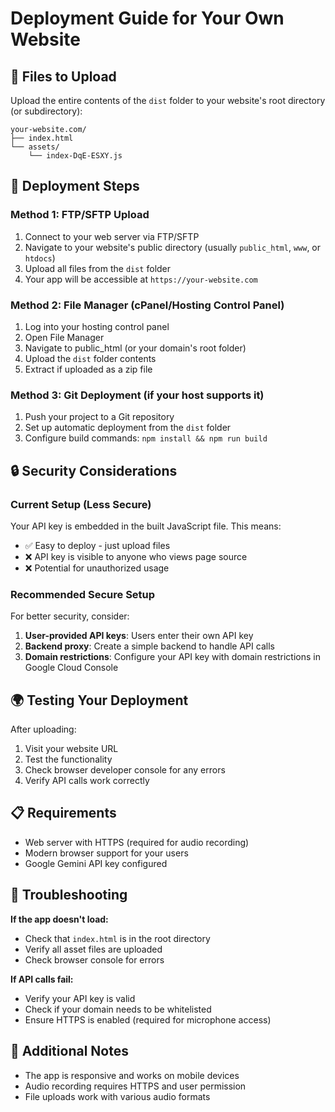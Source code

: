# Deployment Guide for Your Own Website

## 📁 Files to Upload

Upload the entire contents of the `dist` folder to your website's root directory (or subdirectory):

```
your-website.com/
├── index.html
└── assets/
    └── index-DqE-ESXY.js
```

## 🚀 Deployment Steps

### Method 1: FTP/SFTP Upload
1. Connect to your web server via FTP/SFTP
2. Navigate to your website's public directory (usually `public_html`, `www`, or `htdocs`)
3. Upload all files from the `dist` folder
4. Your app will be accessible at `https://your-website.com`

### Method 2: File Manager (cPanel/Hosting Control Panel)
1. Log into your hosting control panel
2. Open File Manager
3. Navigate to public_html (or your domain's root folder)
4. Upload the `dist` folder contents
5. Extract if uploaded as a zip file

### Method 3: Git Deployment (if your host supports it)
1. Push your project to a Git repository
2. Set up automatic deployment from the `dist` folder
3. Configure build commands: `npm install && npm run build`

## 🔒 Security Considerations

### Current Setup (Less Secure)
Your API key is embedded in the built JavaScript file. This means:
- ✅ Easy to deploy - just upload files
- ❌ API key is visible to anyone who views page source
- ❌ Potential for unauthorized usage

### Recommended Secure Setup
For better security, consider:

1. **User-provided API keys**: Users enter their own API key
2. **Backend proxy**: Create a simple backend to handle API calls
3. **Domain restrictions**: Configure your API key with domain restrictions in Google Cloud Console

## 🌍 Testing Your Deployment

After uploading:
1. Visit your website URL
2. Test the functionality
3. Check browser developer console for any errors
4. Verify API calls work correctly

## 📋 Requirements

- Web server with HTTPS (required for audio recording)
- Modern browser support for your users
- Google Gemini API key configured

## 🔧 Troubleshooting

**If the app doesn't load:**
- Check that `index.html` is in the root directory
- Verify all asset files are uploaded
- Check browser console for errors

**If API calls fail:**
- Verify your API key is valid
- Check if your domain needs to be whitelisted
- Ensure HTTPS is enabled (required for microphone access)

## 📱 Additional Notes

- The app is responsive and works on mobile devices
- Audio recording requires HTTPS and user permission
- File uploads work with various audio formats
